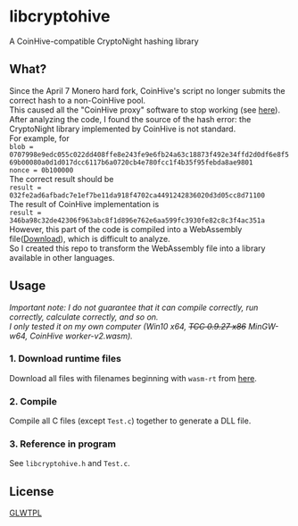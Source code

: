 # libcryptohive #
A CoinHive-compatible CryptoNight hashing library
  
## What? ##
Since the April 7 Monero hard fork, CoinHive's script no longer submits the correct hash to a non-CoinHive pool.  
This caused all the "CoinHive proxy" software to stop working (see [here](https://github.com/cazala/coin-hive-stratum/issues/167)).  
After analyzing the code, I found the source of the hash error: the CryptoNight library implemented by CoinHive is not standard.  
For example, for  
`blob = 0707998e9edc055c022dd408ffe8e243fe9e6fb24a63c18873f492e34ffd2d0df6e8f569b00080a0d1d017dcc6117b6a0720cb4e780fcc1f4b35f95febda8ae9801`  
`nonce = 0b100000`  
The correct result should be  
`result = 032fe2ad6afbadc7e1ef7be11da918f4702ca4491242836020d3d05cc8d71100`  
The result of CoinHive implementation is  
`result = 346ba98c32de42306f963abc8f1d896e762e6aa599fc3930fe82c8c3f4ac351a`  
However, this part of the code is compiled into a WebAssembly file([Download](https://coinhive.com/lib/worker-v2.wasm)), which is difficult to analyze.  
So I created this repo to transform the WebAssembly file into a library available in other languages.  
  
## Usage ##
*Important note: I do not guarantee that it can compile correctly, run correctly, calculate correctly, and so on.  
I only tested it on my own computer (Win10 x64, ~~TCC 0.9.27 x86~~ MinGW-w64, CoinHive worker-v2.wasm).*  
### 1. Download runtime files ###
Download all files with filenames beginning with `wasm-rt` from [here](https://github.com/WebAssembly/wabt/tree/master/wasm2c).
### 2. Compile ###
Compile all C files (except `Test.c`) together to generate a DLL file.  
### 3. Reference in program ###
See `libcryptohive.h` and `Test.c`.
  
## License ##
[GLWTPL](https://github.com/me-shaon/GLWTPL/blob/master/LICENSE)  
